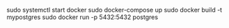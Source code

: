 sudo systemctl start docker
sudo docker-compose up
sudo docker build -t mypostgres
sudo docker run -p 5432:5432 postgres
